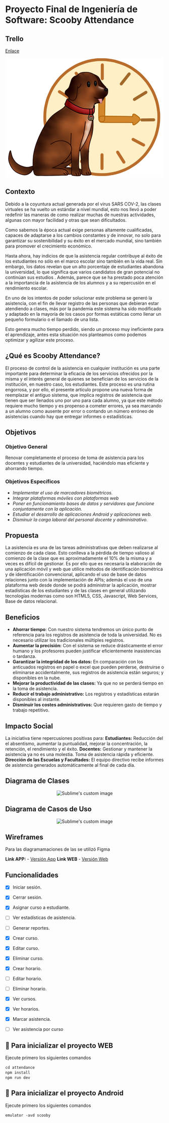 # Proyecto Final de Ingeniería de Software: Scooby Attendance

## Trello

 [Enlace](https://trello.com/invite/b/q2yXLGNM/04a48536b6d5f02e8ac25edefeeedf0f/scooby-attendance)

<p align="center">
  <img src="https://github.com/VILLA7523/theoriginscooby/blob/main/WEB/src/public/images/logodog.png?raw=true" alt="Sublime's custom image"/>
</p>


## Contexto
Debido a la coyuntura actual generada por el virus SARS COV-2, las clases virtuales se ha vuelto un estándar a nivel mundial, esto nos llevó a poder redefinir las maneras de como realizar muchas de nuestras actividades, algunas con mayor facilidad y otras que sean dificultados.

Como sabemos la época actual exige personas altamente cualificadas, capaces de adaptarse a los cambios constantes y de innovar, no solo para garantizar su sostenibilidad y su éxito en el mercado mundial, sino también para promover el crecimiento económico. 

Hasta ahora, hay indicios de que la asistencia regular contribuye al éxito de los estudiantes no sólo en el marco escolar sino también en la vida real. Sin embargo, los datos revelan que un alto porcentaje de estudiantes abandona la universidad, lo que significa que varios candidatos de gran potencial no continúan sus estudios . Además, parece que se ha prestado poca atención a la importancia de la asistencia de los alumnos y a su repercusión en el rendimiento escolar.

En uno de los intentos de poder solucionar este problema se generó la asistencia, con el fin de llevar registro de las personas que debieran estar atendiendo a clases, más por la pandemia este sistema ha sido modificado y adaptado en la mayoría de los casos por formas estáticas como llenar un pequeño formulario o el llamado de una lista. 

Esto genera mucho tiempo perdido, siendo un proceso muy ineficiente para el aprendizaje, antes esta situación nos planteamos como podemos optimizar y agilizar este proceso.


## ¿Qué es Scooby Attendance?
El proceso de control de la asistencia en cualquier institución es una parte importante para determinar la eficacia de los servicios ofrecidos por la misma y el interés general de quienes se benefician de los servicios de la institución, en nuestro caso, los estudiantes. Este proceso es una rutina engorrosa, y por ello, el presente artículo propone una nueva forma de reemplazar el antiguo sistema, que implica registros de asistencia que tienen que ser llenados uno por uno para cada alumno, ya que este método requiere mucho tiempo y es propenso a cometer errores, ya sea marcando a un alumno como ausente por error o contando un número erróneo de asistencias cuando hay que entregar informes o estadísticas.

## Objetivos

### Objetivo General
Renovar completamente el proceso de toma de asistencia para los docentes y estudiantes de la universidad, haciéndolo mas eficiente y ahorrando tiempo.
### Objetivos Específicos
* *Implementar el uso de marcadores biométricos.*
* *Integrar plataformas móviles con plataformas web*
* *Poner en funcionamiento bases de datos y servidores que funcione conjuntamente con la aplicación.*
* *Estudiar el desarrollo de aplicaciones Android y aplicaciones web.*
* *Disminuir la carga laboral del personal docente y administrativo.*

## Propuesta
La asistencia es una de las tareas administrativas que deben realizarse al comienzo de cada clase. Esto conlleva a la pérdida de tiempo valioso al comienzo de  la clase que es aproximadamente el 10\% de la misma y a veces es difícil de gestionar. Es por ello que es necesaria la elaboración de una aplicación móvil y web que utilice métodos de identificación biométrica y de identificación convencional, aplicando el uso de base de datos relaciones junto con la implementación de APIs; además el uso de una plataforma web desde donde se podrá administrar la aplicación, mostrar estadísticas de los estudiantes y de las clases en general utilizando tecnologías modernas como son HTML5, CSS, Javascript, Web Services, Base de datos relacional. 

## Beneficios
* **Ahorrar tiempo**: Con nuestro sistema tendremos un único punto de referencia para los registros de asistencia de toda la universidad. No es necesario utilizar los tradicionales múltiples registros.
* **Aumentar la precisión:** Con el sistema se reduce drásticamente el error humano y los profesores pueden justificar eficientemente inasistencias o tardanza.
* **Garantizar la integridad de los datos:** En comparación con los anticuados registros en papel o excel que pueden perderse, destruirse o eliminarse accidentalmente, sus registros de asistencia están seguros; y disponibles en la nube.
* **Mejorar la productividad de las clases:** Ya que no se perderá tiempo en la toma de asistencia.
* **Reducir el trabajo administrativo:** Los registros y estadísticas estarán disponibles al instante.
* **Disminuir los costes administrativos:** Que requieren gasto de tiempo y trabajo repetitivo.

## Impacto Social
La iniciativa tiene repercusiones positivas para:
**Estudiantes:** Reducción del el absentismo, aumentar la puntualidad, mejorar la concentración, la retención, el rendimiento y el éxito.
**Docentes:** Gestionar y mantener la asistencia ya no es una molestia. Toma de asistencia rápida y eficiente.
**Dirección de las Escuelas y Facultades:** El equipo directivo recibe informes de asistencia generados automáticamente al final de cada día.


## Diagrama de Clases

<p align="center">
  <img src="https://github.com/MrsblR/FinalProjectIS/blob/main/Evidences/D02.jpg" alt="Sublime's custom image"/>
</p>

## Diagrama de Casos de Uso

<p align="center">
  <img src="https://github.com/MrsblR/FinalProjectIS/blob/main/Evidences/D01.jpeg" alt="Sublime's custom image"/>
</p>


## Wireframes
Para las diagramamaciones de las se utilizó Figma

**Link APP:** -  [Versión App](https://www.figma.com/file/98YCTCsRYmb6R7Mibg79dR/Scooby-Attendance?node-id=0%3A1)
**Link WEB** - [Versión Web](https://www.figma.com/file/VvYuJi1rbh2pscG7iIGO3n/Admin-Dashboard)


## Funcionalidades

 - [X] Iniciar sesión.
 - [X] Cerrar sesión.
 - [X] Asignar curso a estudiante.
 - [ ] Ver estadísticas de asistencia.
 - [ ] Generar reportes.
 - [X] Crear curso.
 - [X] Editar curso.
 - [X] Eliminar curso.
 - [X] Crear horario.
 - [ ] Editar horario.
 - [ ] Eliminar horario.
 - [X] Ver cursos.
 - [X] Ver horarios.
 - [X] Marcar asistencia.
 - [ ] Ver asistencia por curso




## 📝 Para inicializar el proyecto WEB
Ejecute primero los siguientes comandos
```
cd attendance
npm install
npm run dev
```

## 📝 Para inicializar el proyecto Android
Ejecute primero los siguientes comandos
```
emulator -avd scooby
```
